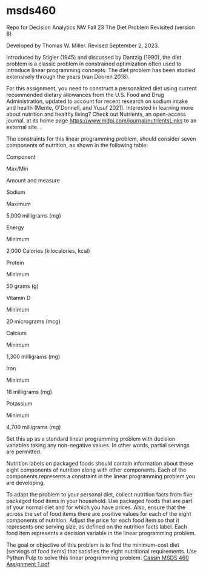 # msds460
Repo for Decision Analytics NW Fall 23 
The Diet Problem Revisited (version 6)

Developed by Thomas W. Miller. Revised September 2, 2023.

Introduced by Stigler (1945) and discussed by Dantzig (1990), the diet problem is a classic problem in constrained optimization often used to introduce linear programming concepts. The diet problem has been studied extensively through the years (van Dooren 2018).

For this assignment, you need to construct a personalized diet using current recommended dietary allowances from the U.S. Food and Drug Administration, updated to account for recent research on sodium intake and health (Mente, O'Donnell, and Yusuf 2021). Interested in learning more about nutrition and healthy living? Check out Nutrients, an open-access journal, at its home page https://www.mdpi.com/journal/nutrientsLinks to an external site. .

The constraints for this linear programming problem, should consider seven components of nutrition, as shown in the following table:

Component

Max/Min

Amount and measure

Sodium

Maximum

5,000 milligrams (mg)

Energy

Minimum

2,000 Calories (kilocalories, kcal)

Protein

Minimum

50 grams (g)

Vitamin D

Minimum

20 micrograms (mcg)

Calcium

Minimum

1,300 milligrams (mg)

Iron

Minimum

18 milligrams (mg)

Potassium

Minimum

4,700 milligrams (mg)

Set this up as a standard linear programming problem with decision variables taking any non-negative values. In other words, partial servings are permitted.  

Nutrition labels on packaged foods should contain information about these eight components of nutrition along with other components. Each of the components represents a constraint in the linear programming problem you are developing.

To adapt the problem to your personal diet, collect nutrition facts from five packaged food items in your household. Use packaged foods that are part of your normal diet and for which you have prices. Also, ensure that the across the set of food items there are positive values for each of the eight components of nutrition. Adjust the price for each food item so that it represents one serving size, as defined on the nutrition facts label. Each food item represents a decision variable in the linear programming problem.

The goal or objective of this problem is to find the minimum-cost diet (servings of food items) that satisfies the eight nutritional requirements. Use Python Pulp to solve this linear programming problem. 
[Cassin MSDS 460 Assignment 1.pdf](https://github.com/maccassin/msds460/files/12779699/Cassin.MSDS.460.Assignment.1.pdf)



